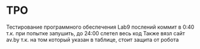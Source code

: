 # TPO
Тестирование программного обеспечения
Lab9 послений коммит в 0:40 т.к. при попытке запушить, до 24:00 слетел весь код
Также вязл сайт av.by т.к. на том который указан в таблице, стоит защита от робота

